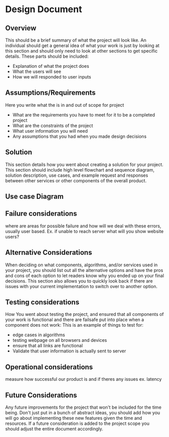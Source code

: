 # Design Document

## Overview

This should be a brief summary of what the project will look like. An individual should get a general idea of what your work is just by looking at this section and should only need to look at other sections to get specific details. These parts should be included:

- Explanation of what the project does
- What the users will see
- How we will responded to user inputs

## Assumptions/Requirements

Here you write what the is in and out of scope for project

- What are the requirements you have to meet for it to be a completed project
- What are the constraints of the project
- What user information you will need
- Any assumptions that you had when you made design decisions

## Solution

This section details how you went about creating a solution for your project. This section should include high level flowchart and sequence diagram, solution description, use cases, and example request and responses between other services or other components of the overall product.

## Use case Diagram

## Failure considerations

where are areas for possible failure and how will we deal with these errors, usually user based. Ex. if unable to reach server what will you show website users?

## Alternative Considerations

When deciding on what components, algorithms, and/or services used in your project, you should list out all the alternative options and have the pros and cons of each option to let readers know why you ended up on your final decisions. This section also allows you to quickly look back if there are issues with your current implementation to switch over to another option.

## Testing considerations

How You went about testing the project, and ensured that all components of your work is functional and there are failsafe put into place when a component does not work: This is an example of things to test for:

- edge cases in algorithms
- testing webpage on all browsers and devices
- ensure that all links are functional
- Validate that user information is actually sent to server

## Operational considerations

measure how successful our product is and if theres any issues ex. latency

## Future Considerations

Any future improvements for the project that won't be included for the time being. Don't just put in a bunch of abstract ideas, you should add how you will go about implementing these new features given the time and resources. If a future consideration is added to the project scope you should adjust the entire document accordingly.
